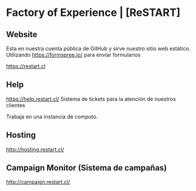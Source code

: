 # Factory of Experience | [ReSTART]

## Website
Esta en nuestra cuenta pública de GitHub y sirve nuestro sitio web estático.
Utilizando https://formspree.io/ para enviar formularios

https://restart.cl

## Help
https://help.restart.cl/
Sistema de tickets para la atención de nuestros clientes

Trabaja en una instancia de computo.

## Hosting
http://hosting.restart.cl/

## Campaign Monitor (Sistema de campañas)
http://campaign.restart.cl/